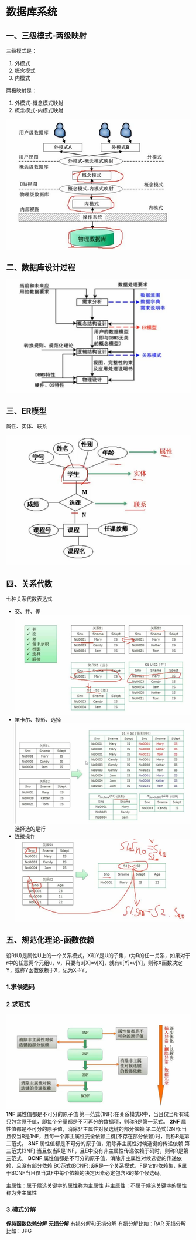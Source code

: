 # 数据库系统

## 一、三级模式-两级映射

三级模式是：

1. 外模式
2. 概念模式
3. 内模式

两极映射是：

1. 外模式-概念模式映射
2. 概念模式-内模式映射



![image-20240517221958281](数据库系统.assets/image-20240517221958281.png)

## 二、数据库设计过程

![image-20240517222431605](数据库系统.assets/image-20240517222431605.png)

## 三、ER模型

属性、实体、联系

![image-20240517222728921](数据库系统.assets/image-20240517222728921.png)

## 四、关系代数

七种关系代数表达式
* 交、并、差
![图 3](images/c9ea4e87f5822bf168197f52620c4c6bf929b54fa3bb42594eaa6ab3c6ff1ca2.png)  
* 笛卡尔、投影、选择
![图 1](images/b5a21a02624077b089e180e1c17260b5feeb1631773cf824fb92341776093d61.png)  
选择选的是行
* 连接操作
![图 4](images/61e1d2e9324c7c2f64b93a7f29be0bfcd1e0c263e2a42b6499f9370cc5aa975e.png)  
## 五、规范化理论-函数依赖
设R(U)是属性U上的一个关系模式，X和Y是U的子集，r为R的任一关系，如果对于r中的任意两个元组u，v，只要有u[X]=v[X]，就有u[Y]=v[Y]，则称X函数决定Y，或称Y函数依赖于X，记为X→Y。

### 1.求候选码

### 2.求范式
![图 5](images/9021ca8bda0c1e837f9a98bd3fa7e6afd2f6a5460236b4ccd725ad321536600f.png)  
**1NF**
属性值都是不可分的原子值
第一范式(1NF):在关系模式R中，当且仅当所有域只包含原子值，即每个分量都是不可再分的数据项，则称R是第一范式。
**2NF**
属性值都是不可分的原子值，消除非主属性对候选键的部分依赖
第二范式(2NF):当且仅当R是1NF，且每一个非主属性完全依赖主键(不存在部分依赖)时，则称R是第二范式。
**3NF**
属性值都是不可分的原子值，消除非主属性对候选键的传递依赖
第三范式(3NF):当且仅当R是1NF，且E中没有非主属性传递依赖于码时，则称R是第三范式。
**BCNF**
属性值都是不可分的原子值，消除非主属性对候选键的传递依赖，且没有部分依赖
BC范式(BCNF):设R是一个关系模式，F是它的依赖集，R属于BCNF当且仅当其F中每个依赖的决定因素必定包含R的某个候选码。

 

主属性：属于候选关键字的属性称为主属性
非主属性：不属于候选关键字的属性称为非主属性
### 3.模式分解
__保持函数依赖分解__
__无损分解__
有损分解和无损分解
有损分解比如：RAR
无损分解比如：JPG


